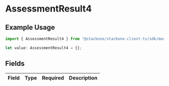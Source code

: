 # AssessmentResult4

## Example Usage

```typescript
import { AssessmentResult4 } from "@stackone/stackone-client-ts/sdk/models/shared";

let value: AssessmentResult4 = {};
```

## Fields

| Field       | Type        | Required    | Description |
| ----------- | ----------- | ----------- | ----------- |